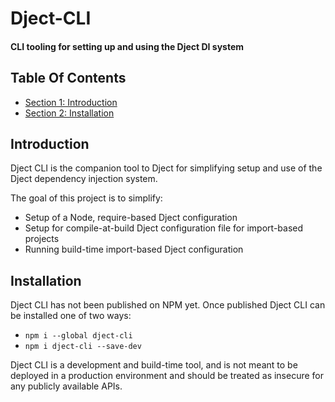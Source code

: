 
# Dject-CLI #
#### CLI tooling for setting up and using the Dject DI system ####

## Table Of Contents ##

- [Section 1: Introduction](#user-content-introduction)
- [Section 2: Installation](#user-content-installation)

## Introduction ##
Dject CLI is the companion tool to Dject for simplifying setup and use of the Dject dependency injection system.

The goal of this project is to simplify:

- Setup of a Node, require-based Dject configuration
- Setup for compile-at-build Dject configuration file for import-based projects
- Running build-time import-based Dject configuration

    

## Installation ##
Dject CLI has not been published on NPM yet.  Once published Dject CLI can be installed one of two ways:

- `npm i --global dject-cli`
- `npm i dject-cli --save-dev`

Dject CLI is a development and build-time tool, and is not meant to be deployed in a production environment and should be treated as insecure for any publicly available APIs.
    

    